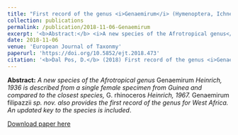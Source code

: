 ```yaml
---
title: "First record of the genus <i>Genaemirum</i> (Hymenoptera, Ichneumonidae, Ichneumoninae) from West Africa, with the description of a new species from Guinea"
collection: publications
permalink: /publication/2018-11-06-Genaemirum
excerpt: '<b>Abstract:</b> <i>A new species of the Afrotropical genus</i> Genaemirum <i>Heinrich, 1936 is described from a single female specimen from Guinea and compared to the closest species,</i> G. rhinoceros <i>Heinrich, 1967.</i> Genaemirum filipazzii <i>sp. nov. also provides the first record of the genus for West Africa. An updated key to the species is included</i>.'
date: 2018-11-06
venue: 'European Journal of Taxonmy'
paperurl: 'https://doi.org/10.5852/ejt.2018.473'
citation: '<b>Dal Pos, D.</b> (2018) First record of the genus <i>Genaemirum</i> (Hymenoptera, Ichneumonidae, Ichneumoninae) from West Africa, with the description of a new species from Guinea. <i>European Journal of Taxonmy</i>, 473: 1–11.'
---
```

<b>Abstract:</b> <i>A new species of the Afrotropical genus</i> Genaemirum <i>Heinrich, 1936 is described from a single female specimen from Guinea and compared to the closest species,</i> G. rhinoceros <i>Heinrich, 1967.</i> Genaemirum filipazzii <i>sp. nov. also provides the first record of the genus for West Africa. An updated key to the species is included</i>.

[Download paper here](https://doi.org/10.5852/ejt.2018.473)